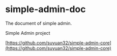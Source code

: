 # simple-admin-doc
The document of simple admin.

Simple Admin project

[https://github.com/suyuan32/simple-admin-core](https://github.com/suyuan32/simple-admin-core)
